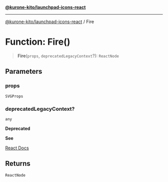 [**@kurone-kito/launchpad-icons-react**](../README.md)

***

[@kurone-kito/launchpad-icons-react](../globals.md) / Fire

# Function: Fire()

> **Fire**(`props`, `deprecatedLegacyContext`?): `ReactNode`

## Parameters

### props

`SVGProps`

### deprecatedLegacyContext?

`any`

**Deprecated**

**See**

[React Docs](https://legacy.reactjs.org/docs/legacy-context.html#referencing-context-in-lifecycle-methods)

## Returns

`ReactNode`
